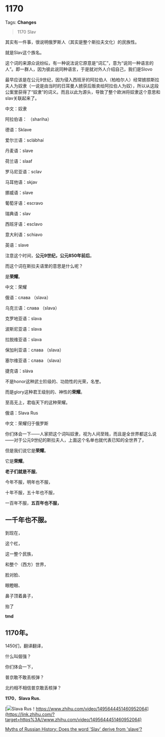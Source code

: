 # 1170

Tags: **Changes**

> 1170 Slav



其实有一件事，很说明俄罗斯人（其实是整个斯拉夫文化）的民族性。

就是Slav这个族名。

这个词的来源众说纷纭，有一种说法说它原意是“词汇”，意为“说同一种语言的人”。即一群人，因为彼此说同种语言，于是就对外人介绍自己，我们是Slovo

  


最早应该是在公元9世纪，因为侵入西班牙的阿拉伯人（柏柏尔人）经常掳掠斯拉夫人为奴隶（一说是由当时的日耳曼人掳获后贩卖给阿拉伯人为奴），所以从这段公案里获得了“奴隶”的词义。而且以此为源头，导致了整个欧洲将奴隶这个意思和slav关联起来了。

中文：奴隶 

阿拉伯语： （shariha）

德语：Sklave 

爱尔兰语：sclábhaí

丹麦语：slave

荷兰语：slaaf

罗马尼亚语：sclav

马耳他语：skjav

挪威语：slave

葡萄牙语：escravo

瑞典语：slav

西班牙语：esclavo

意大利语：schiavo

英语：slave

注意这个时间，**公元9世纪，公元850年前后**。

  


而这个词在斯拉夫语里的意思是什么呢？

是**荣耀**。

  


中文：荣耀

俄语：слава （slava）

乌克兰语：слава （slava）

克罗地亚语：slava

波斯尼亚语：slava

拉脱维亚语：slava

保加利亚语：слава （slava）

塞尔维亚语：слава （slava）

捷克语：sláva

  


  


不是honor这种武士阶级的、功勋性的光荣，名誉。

而是glory这种君王级别的、神性的**荣耀**。

至高无上，君临天下的这种荣耀。

  


俄语：Slava Rus

中文：荣耀归于俄罗斯

  


你们体会一下——人家把这个词叫奴隶，视为人间至贱，而且是全世界都这么说——对于公元9世纪的斯拉夫人，上面这个名单也就代表已知的全世界了，

但是我们说它是**荣耀**。

它是**荣耀**。

  


**老子们就是不服**。

今年不服，明年也不服，

十年不服，五十年也不服，

一百年不服，**五百年也不服，**

**一千年也不服。**
-----------

  


到现在，

这个杠，

这一整个民族，

和整个（西方）世界，

脸对脸、

眼瞪眼、

鼻子顶着鼻子，

抬了

**tmd**

**1170年**。
----------

  


  


1450们，翻译翻译，

什么叫倔强？

  


你们体会一下，

普京敢不敢丢核弹？

北约相不相信普京敢丢核弹？

  


**1170**，**Slava Rus.**

  


[![](https://pic3.zhimg.com/v2-d92c60b2a7bd56cf09374e690dd166c3.jpg)Slava Rus！https://www.zhihu.com/video/1495644451460952064](https://link.zhihu.com/?target=https%3A//www.zhihu.com/video/1495644451460952064)  


[Myths of Russian History: Does the word 'Slav' derive from 'slave'?](https://link.zhihu.com/?target=https%3A//www.rbth.com/arts/history/2017/07/17/myths-of-russian-history-does-the-word-slavs-derive-from-the-word-slave_804967)

